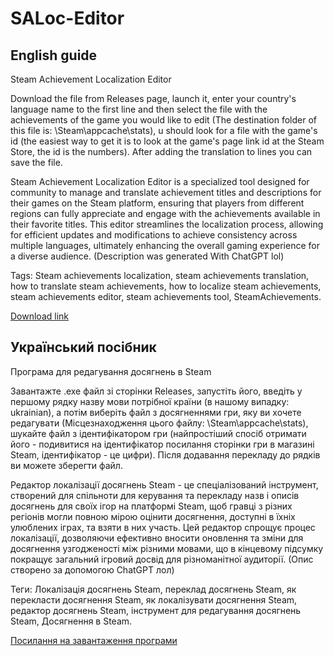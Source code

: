 # SALoc-Editor

## English guide
Steam Achievement Localization Editor

Download the file from Releases page, launch it, enter your country's language name to the first line and then select the file with the achievements of the game you would like to edit (The destination folder of this file is: \Steam\appcache\stats\), u should look for a file with the game's id (the easiest way to get it is to look at the game's page link id at the Steam Store, the id is the numbers). After adding the translation to lines you can save the file.

Steam Achievement Localization Editor is a specialized tool designed for community to manage and translate achievement titles and descriptions for their games on the Steam platform, ensuring that players from different regions can fully appreciate and engage with the achievements available in their favorite titles. This editor streamlines the localization process, allowing for efficient updates and modifications to achieve consistency across multiple languages, ultimately enhancing the overall gaming experience for a diverse audience. (Description was generated With ChatGPT lol)

Tags: Steam achievements localization, steam achievements translation, how to translate steam achievements, how to localize steam achievements, steam achievements editor, steam achievements tool, SteamAchievements.

[Download link](https://github.com/Parapando/SALoc-Editor/releases/download/Releases/SALoc.Editor.exe)


## Український посібник
Програма для редагування досягнень в Steam

Завантажте .exe файл зі сторінки Releases, запустіть його, введіть у першому рядку назву мови потрібної країни (в нашому випадку: ukrainian), а потім виберіть файл з досягненнями гри, яку ви хочете редагувати (Місцезнаходження цього файлу: \Steam\appcache\stats\), шукайте файл з ідентифікатором гри (найпростіший спосіб отримати його - подивитися на ідентифікатор посилання сторінки гри в магазині Steam, ідентифікатор - це цифри). Після додавання перекладу до рядків ви можете зберегти файл.

Редактор локалізації досягнень Steam - це спеціалізований інструмент, створений для спільноти для керування та перекладу назв і описів досягнень для своїх ігор на платформі Steam, щоб гравці з різних регіонів могли повною мірою оцінити досягнення, доступні в їхніх улюблених іграх, та взяти в них участь. Цей редактор спрощує процес локалізації, дозволяючи ефективно вносити оновлення та зміни для досягнення узгодженості між різними мовами, що в кінцевому підсумку покращує загальний ігровий досвід для різноманітної аудиторії. (Опис створено за допомогою ChatGPT лол)

Теги: Локалізація досягнень Steam, переклад досягнень Steam, як перекласти досягнення Steam, як локалізувати досягнення Steam, редактор досягнень Steam, інструмент для редагування досягнень Steam, Досягнення в Steam.

[Посилання на завантаження програми](https://github.com/Parapando/SALoc-Editor/releases/download/Releases/SALoc.Editor.exe)
